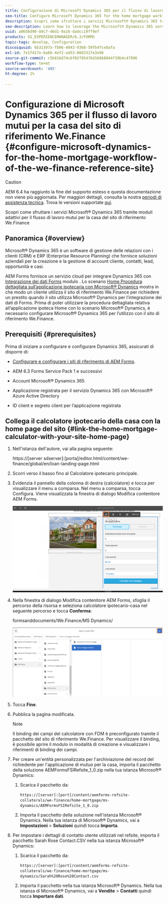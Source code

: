 ```yaml
---
title: Configurazione di Microsoft Dynamics 365 per il flusso di lavoro mutui per la casa del sito di riferimento We.Finance
seo-title: Configure Microsoft Dynamics 365 for the home mortgage workflow of the We.Finance reference site
description: Scopri come sfruttare i servizi Microsoft® Dynamics 365 tramite moduli adattivi per il flusso di lavoro mutui per la casa del sito di riferimento We.Finance
seo-description: Learn how to leverage the Microsoft® Dynamics 365 services through adaptive forms for the home mortgage workflow of the We.Finance Reference site
uuid: a0656d90-84c7-46d1-9a16-dadcc19ff9ef
products: SG_EXPERIENCEMANAGER/6.3/FORMS
topic-tags: develop, Configuration
discoiquuid: 6b31397a-fb06-4043-9368-59fb4fce8afa
exl-id: 7e1f417e-6a6b-4ef2-a453-866331fe3e96
source-git-commit: c5b816d74c6f02f85476d16868844f39b4c47996
workflow-type: tm+mt
source-wordcount: '485'
ht-degree: 2%

---
```


# Configurazione di Microsoft Dynamics 365 per il flusso di lavoro mutui per la casa del sito di riferimento We.Finance {#configure-microsoft-dynamics-for-the-home-mortgage-workflow-of-the-we-finance-reference-site}

>[!CAUTION]
>
>AEM 6.4 ha raggiunto la fine del supporto esteso e questa documentazione non viene più aggiornata. Per maggiori dettagli, consulta la nostra [periodi di assistenza tecnica](https://helpx.adobe.com/it/support/programs/eol-matrix.html). Trova le versioni supportate [qui](https://experienceleague.adobe.com/docs/).

Scopri come sfruttare i servizi Microsoft® Dynamics 365 tramite moduli adattivi per il flusso di lavoro mutui per la casa del sito di riferimento We.Finance

## Panoramica {#overview}

Microsoft® Dynamics 365 è un software di gestione delle relazioni con i clienti (CRM) e ERP (Enterprise Resource Planning) che fornisce soluzioni aziendali per la creazione e la gestione di account cliente, contatti, lead, opportunità e casi.

AEM Forms fornisce un servizio cloud per integrare Dynamics 365 con [Integrazione dei dati Forms](/help/forms/using/data-integration.md) modulo . Lo scenario [Home Procedura dettagliata sull’applicazione ipotecaria con Microsoft® Dynamics](/help/forms/using/finance-reference-site-walkthrough.md#home-mortgage-application-walkthrough-with-microsoft-dynamics) mostra in che modo un cliente utilizza il sito di riferimento We.Finance per richiedere un prestito quando il sito utilizza Microsoft® Dynamics per l’integrazione dei dati di Forms. Prima di poter utilizzare la procedura dettagliata relativa all’applicazione ipoteca Home con lo scenario Microsoft® Dynamics, è necessario configurare Microsoft® Dynamics 365 per l’utilizzo con il sito di riferimento We.Finance.

## Prerequisiti {#prerequisites}

Prima di iniziare a configurare e configurare Dynamics 365, assicurati di disporre di:

* [Configurare e configurare i siti di riferimento di AEM Forms](/help/forms/using/setup-reference-sites.md).

* AEM 6.3 Forms Service Pack 1 e successivi
* Account Microsoft® Dynamics 365
* Applicazione registrata per il servizio Dynamics 365 con Microsoft® Azure Active Directory
* ID client e segreto client per l’applicazione registrata

## Collega il calcolatore ipotecario della casa con la home page del sito {#link-the-home-mortgage-calculator-with-your-site-home-page}

1. Nell&#39;istanza dell&#39;autore, vai alla pagina seguente:

   https://[server sdserver]:[porta]/editor.html/content/we-finance/global/en/loan-landing-page.html

1. Scorri verso il basso fino al Calcolatore ipotecario principale.
1. Evidenzia il pannello della colonna di destra (calcolatore) e tocca per visualizzare il menu a comparsa. Nel menu a comparsa, tocca Configura. Viene visualizzata la finestra di dialogo Modifica contenitore AEM Forms.

   ![calculatorconfigurepanel](assets/calculatorconfigurepanel.png)

1. Nella finestra di dialogo Modifica contenitore AEM Forms, sfoglia il percorso della risorsa e seleziona calcolatore ipotecario-casa nel seguente percorso e tocca **Conferma**:

   formsanddocuments/We.Finance/MS Dynamics/

   ![selectpath](assets/selectassetpath.png)

1. Tocca **Fine**.
1. Pubblica la pagina modificata.

   >[!NOTE]
   >
   >Il binding dei campi del calcolatore con FDM è preconfigurato tramite il pacchetto del sito di riferimento We.Finance. Per visualizzare il binding, è possibile aprire il modulo in modalità di creazione e visualizzare i riferimenti di binding dei campi.

1. Per creare un&#39;entità personalizzata per l&#39;archiviazione del record del richiedente per l&#39;applicazione di mutuo per la casa, importa il pacchetto della soluzione AEMFormsFSIRefsite_1_0.zip nella tua istanza Microsoft® Dynamics:

   1. Scarica il pacchetto da:

      `https://[server]:[port]/content/aemforms-refsite-collaterals/we-finance/home-mortgage/ms-dynamics/AEMFormsFSIRefsite_1_0.zip`

   1. Importa il pacchetto della soluzione nell&#39;istanza Microsoft® Dynamics. Nella tua istanza di Microsoft® Dynamics, vai a **Impostazioni** > **Soluzioni** quindi tocca **Importa**.

1. Per impostare i dettagli di contatto utente utilizzati nel refsite, importa il pacchetto Sarah Rose Contact.CSV nella tua istanza Microsoft® Dynamics:

   1. Scarica il pacchetto da:

      `https://[server]:[port]/content/aemforms-refsite-collaterals/we-finance/home-mortgage/ms-dynamics/Sarah%20Rose%20Contact.csv`

   1. Importa il pacchetto nella tua istanza Microsoft® Dynamics. Nella tua istanza di Microsoft® Dynamics, vai a **Vendite** > **Contatti** quindi tocca **Importare dati**.
